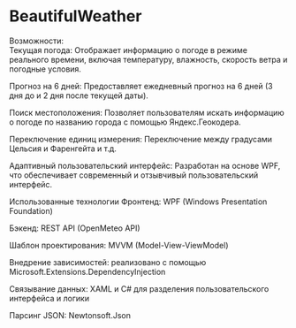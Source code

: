 # BeautifulWeather

Возможности:<br>
Текущая погода: Отображает информацию о погоде в режиме реального времени, включая температуру, влажность, скорость ветра и погодные условия.

Прогноз на 6 дней: Предоставляет ежедневный прогноз на 6 дней (3 дня до и 2 дня после текущей даты).

Поиск местоположения: Позволяет пользователям искать информацию о погоде по названию города с помощью Яндекс.Геокодера.

Переключение единиц измерения: Переключение между градусами Цельсия и Фаренгейта и т.д.

Адаптивный пользовательский интерфейс: Разработан на основе WPF, что обеспечивает современный и отзывчивый пользовательский интерфейс.

Использованные технологии
Фронтенд: WPF (Windows Presentation Foundation)

Бэкенд: REST API (OpenMeteo API)

Шаблон проектирования: MVVM (Model-View-ViewModel)

Внедрение зависимостей: реализовано с помощью Microsoft.Extensions.DependencyInjection

Связывание данных: XAML и C# для разделения пользовательского интерфейса и логики

Парсинг JSON: Newtonsoft.Json
